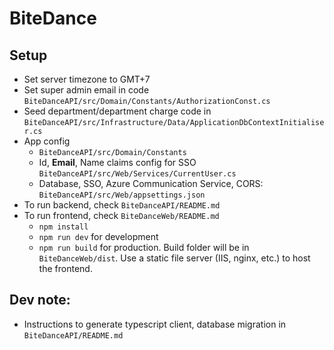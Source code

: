 # BiteDance

## Setup

- Set server timezone to GMT+7
- Set super admin email in code `BiteDanceAPI/src/Domain/Constants/AuthorizationConst.cs`
- Seed department/department charge code in `BiteDanceAPI/src/Infrastructure/Data/ApplicationDbContextInitialiser.cs`
- App config
  - `BiteDanceAPI/src/Domain/Constants`
  - Id, **Email**, Name claims config for SSO `BiteDanceAPI/src/Web/Services/CurrentUser.cs`
  - Database, SSO, Azure Communication Service, CORS: `BiteDanceAPI/src/Web/appsettings.json`
- To run backend, check `BiteDanceAPI/README.md`
- To run frontend, check `BiteDanceWeb/README.md`
  - `npm install`
  - `npm run dev` for development
  - `npm run build` for production. Build folder will be in `BiteDanceWeb/dist`. Use a static file server (IIS, nginx, etc.) to host the frontend.

## Dev note:

- Instructions to generate typescript client, database migration in `BiteDanceAPI/README.md`

